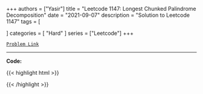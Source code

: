 
+++
authors = ["Yasir"]
title = "Leetcode 1147: Longest Chunked Palindrome Decomposition"
date = "2021-09-07"
description = "Solution to Leetcode 1147"
tags = [
    
]
categories = [
    "Hard"
]
series = ["Leetcode"]
+++



[`Problem Link`](https://leetcode.com/problems/longest-chunked-palindrome-decomposition/description/)

---

**Code:**

{{< highlight html >}}

{{< /highlight >}}

